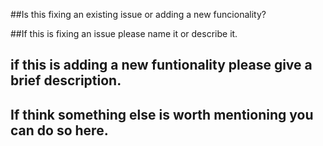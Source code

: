 ##Is this fixing an existing issue or adding a new funcionality?

##If this is fixing an issue please name it or describe it.

## if this is adding a new funtionality please give a brief description.

## If think something else is worth mentioning you can do so here.
